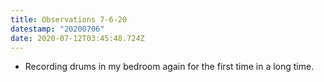 ```yaml
---
title: Observations 7-6-20
datestamp: "20200706"
date: 2020-07-12T03:45:48.724Z
---
```

- Recording drums in my bedroom again for the first time in a long time.